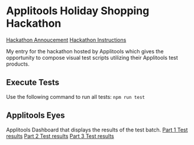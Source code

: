 # Applitools Holiday Shopping Hackathon
[Hackathon Annoucement](https://applitools.com/blog/holiday-shopping-hackathon-announcement/)
[Hackathon Instructions](https://applitools.com/hackathon-v20-3-instructions/)

My entry for the hackathon hosted by Applitools which gives the opportunity to compose 
visual test scripts utilizing their Applitools test products.

## Execute Tests

Use the following command to run all tests:
`npm run test`

## Applitools Eyes

Applitools Dashboard that displays the results of the test batch.
[Part 1 Test results](https://eyes.applitools.com/app/test-results/00000251794498809037?accountId=OG8oG7fjPU2EfpTNhI38oA~~&display=details&top=00000251794498809037%281%29)
[Part 2 Test results](https://eyes.applitools.com/app/test-results/00000251794495650359/00000251794495636163/steps/1/edit?accountId=OG8oG7fjPU2EfpTNhI38oA~~&diff=eyJub2RlMSI6eyJ0b3AiOjY5MywibGVmdCI6MTUsIndpZHRoIjo1NzAsImhlaWdodCI6MTA1fSwibm9kZTFoYXNoIjotMTk0NjAxNDQ5Mywibm9kZTIiOnsidG9wIjo3NTYsImxlZnQiOjE1LCJ3aWR0aCI6NTAsImhlaWdodCI6MTAwOH0sIm5vZGUyaGFzaCI6LTE5NDYwMTQ0OTN9&mode=step-editor)
[Part 3 Test results]()
